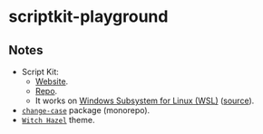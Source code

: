 # scriptkit-playground

## Notes

- Script Kit:
  - [Website](https://scriptkit.app/).
  - [Repo](https://github.com/johnlindquist/kit).
  - It works on [Windows Subsystem for Linux (WSL)](https://docs.microsoft.com/en-us/windows/wsl/install-win10) ([source](https://github.com/johnlindquist/kit/discussions/13)).
- [`change-case`](https://github.com/blakeembrey/change-case) package (monorepo).
- [`Witch Hazel`](https://witchhazel.thea.codes/) theme.
